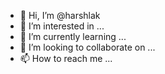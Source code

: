 - 👋 Hi, I’m @harshlak
- 👀 I’m interested in ...
- 🌱 I’m currently learning ...
- 💞️ I’m looking to collaborate on ...
- 📫 How to reach me ...

<!---

harshlak/harshlak is a ✨ special ✨ repository because its `README.md` (this file) appears on your GitHub profile.
You can click the Preview link to take a look at your changes.
--->
